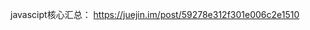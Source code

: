 
javascipt核心汇总：
https://juejin.im/post/59278e312f301e006c2e1510

<!--stackedit_data:
eyJoaXN0b3J5IjpbLTkyMDUzMTE1Ml19
-->